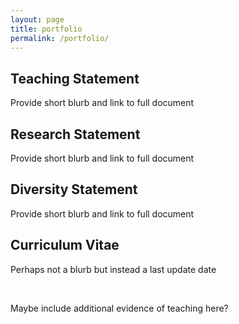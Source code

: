 ```yaml
---
layout: page
title: portfolio
permalink: /portfolio/
---
```


<h2>Teaching Statement</h2>

<p>Provide short blurb and link to full document<p>


<h2>Research Statement</h2>

<p>Provide short blurb and link to full document<p>


<h2>Diversity Statement</h2>

<p>Provide short blurb and link to full document<p>

<h2>Curriculum Vitae</h2>

<p>Perhaps not a blurb but instead a last update date<p>


<br />

Maybe include additional evidence of teaching here?


